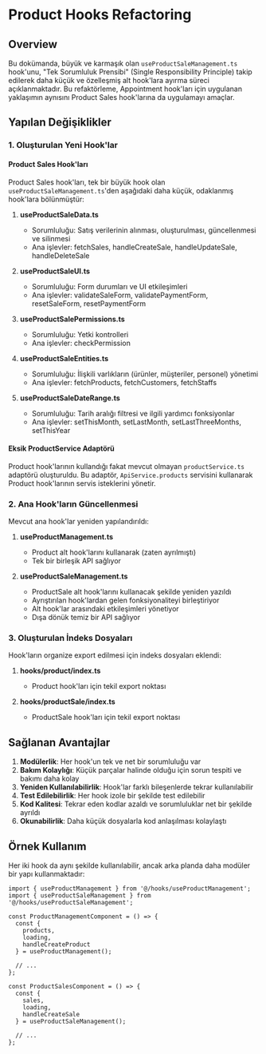 # Product Hooks Refactoring

## Overview

Bu dokümanda, büyük ve karmaşık olan `useProductSaleManagement.ts` hook'unu, "Tek Sorumluluk Prensibi" (Single Responsibility Principle) takip edilerek daha küçük ve özelleşmiş alt hook'lara ayırma süreci açıklanmaktadır. Bu refaktörleme, Appointment hook'ları için uygulanan yaklaşımın aynısını Product Sales hook'larına da uygulamayı amaçlar.

## Yapılan Değişiklikler

### 1. Oluşturulan Yeni Hook'lar

#### Product Sales Hook'ları

Product Sales hook'ları, tek bir büyük hook olan `useProductSaleManagement.ts`'den aşağıdaki daha küçük, odaklanmış hook'lara bölünmüştür:

1. **useProductSaleData.ts**
   - Sorumluluğu: Satış verilerinin alınması, oluşturulması, güncellenmesi ve silinmesi
   - Ana işlevler: fetchSales, handleCreateSale, handleUpdateSale, handleDeleteSale

2. **useProductSaleUI.ts**
   - Sorumluluğu: Form durumları ve UI etkileşimleri
   - Ana işlevler: validateSaleForm, validatePaymentForm, resetSaleForm, resetPaymentForm

3. **useProductSalePermissions.ts**
   - Sorumluluğu: Yetki kontrolleri
   - Ana işlevler: checkPermission

4. **useProductSaleEntities.ts**
   - Sorumluluğu: İlişkili varlıkların (ürünler, müşteriler, personel) yönetimi
   - Ana işlevler: fetchProducts, fetchCustomers, fetchStaffs

5. **useProductSaleDateRange.ts**
   - Sorumluluğu: Tarih aralığı filtresi ve ilgili yardımcı fonksiyonlar
   - Ana işlevler: setThisMonth, setLastMonth, setLastThreeMonths, setThisYear

#### Eksik ProductService Adaptörü

Product hook'larının kullandığı fakat mevcut olmayan `productService.ts` adaptörü oluşturuldu. Bu adaptör, `ApiService.products` servisini kullanarak Product hook'larının servis isteklerini yönetir.

### 2. Ana Hook'ların Güncellenmesi

Mevcut ana hook'lar yeniden yapılandırıldı:

1. **useProductManagement.ts**
   - Product alt hook'larını kullanarak (zaten ayrılmıştı)
   - Tek bir birleşik API sağlıyor

2. **useProductSaleManagement.ts**
   - ProductSale alt hook'larını kullanacak şekilde yeniden yazıldı
   - Ayrıştırılan hook'lardan gelen fonksiyonaliteyi birleştiriyor
   - Alt hook'lar arasındaki etkileşimleri yönetiyor
   - Dışa dönük temiz bir API sağlıyor

### 3. Oluşturulan İndeks Dosyaları

Hook'ların organize export edilmesi için indeks dosyaları eklendi:

1. **hooks/product/index.ts**
   - Product hook'ları için tekil export noktası

2. **hooks/productSale/index.ts**
   - ProductSale hook'ları için tekil export noktası

## Sağlanan Avantajlar

1. **Modülerlik**: Her hook'un tek ve net bir sorumluluğu var
2. **Bakım Kolaylığı**: Küçük parçalar halinde olduğu için sorun tespiti ve bakımı daha kolay
3. **Yeniden Kullanılabilirlik**: Hook'lar farklı bileşenlerde tekrar kullanılabilir
4. **Test Edilebilirlik**: Her hook izole bir şekilde test edilebilir
5. **Kod Kalitesi**: Tekrar eden kodlar azaldı ve sorumluluklar net bir şekilde ayrıldı
6. **Okunabilirlik**: Daha küçük dosyalarla kod anlaşılması kolaylaştı

## Örnek Kullanım

Her iki hook da aynı şekilde kullanılabilir, ancak arka planda daha modüler bir yapı kullanmaktadır:

```tsx
import { useProductManagement } from '@/hooks/useProductManagement';
import { useProductSaleManagement } from '@/hooks/useProductSaleManagement';

const ProductManagementComponent = () => {
  const { 
    products, 
    loading, 
    handleCreateProduct 
  } = useProductManagement();
  
  // ...
};

const ProductSalesComponent = () => {
  const {
    sales,
    loading,
    handleCreateSale
  } = useProductSaleManagement();
  
  // ...
};
```
